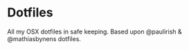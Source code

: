 Dotfiles
========

All my OSX dotfiles in safe keeping.
Based upon @paulirish & @mathiasbynens dotfiles.